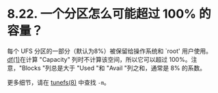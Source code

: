 # 8.22. 一个分区怎么可能超过 100% 的容量？

每个 UFS 分区的一部分（默认为8%）被保留给操作系统和 `root' 用户使用。[df(1)](https://www.freebsd.org/cgi/man.cgi?query=df&sektion=1&format=html)在计算 "Capacity" 列时不计算该空间，所以它可以超过 100%。注意，"Blocks "列总是大于 "Used "和 "Avail "列之和，通常是 8% 的系数。

更多细节，请在 [tunefs(8)](https://www.freebsd.org/cgi/man.cgi?query=tunefs&sektion=8&format=html) 中查找 `-m`。
